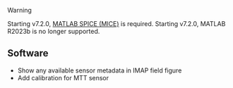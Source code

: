 > [!WARNING]  
> Starting v7.2.0, [MATLAB SPICE (MICE)](https://naif.jpl.nasa.gov/naif/toolkit_MATLAB.html) is required.
> Starting v7.2.0, MATLAB R2023b is no longer supported.

## Software

- Show any available sensor metadata in IMAP field figure
- Add calibration for MTT sensor
